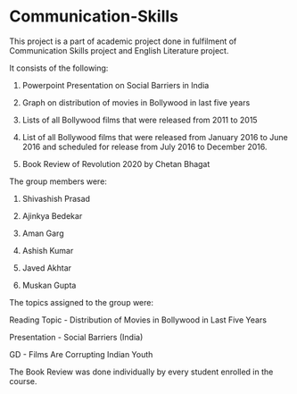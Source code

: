 # Communication-Skills

This project is a part of academic project done in fulfilment of Communication Skills project and English Literature project.

It consists of the following:

1. Powerpoint Presentation on Social Barriers in India

2. Graph on distribution of movies in Bollywood in last five years

3. Lists of all Bollywood films that were released from 2011 to 2015

4. List of all Bollywood films that were released from January 2016 to June 2016 and scheduled for release from July 2016 to December 2016.

5. Book Review of Revolution 2020 by Chetan Bhagat

The group members were:

1. Shivashish Prasad

2. Ajinkya Bedekar

3. Aman Garg

4. Ashish Kumar

5. Javed Akhtar

6. Muskan Gupta

The topics assigned to the group were:

Reading Topic - Distribution of Movies in Bollywood in Last Five Years

Presentation - Social Barriers (India)

GD - Films Are Corrupting Indian Youth

The Book Review was done individually by every student enrolled in the course.